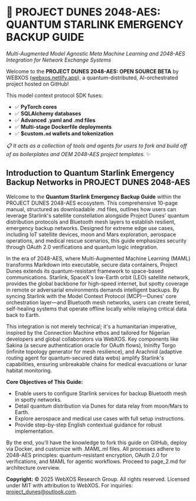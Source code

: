 # 🐪 PROJECT DUNES 2048-AES: QUANTUM STARLINK EMERGENCY BACKUP GUIDE

*Multi-Augmented Model Agnostic Meta Machine Learning and 2048-AES Integration for Network Exchange Systems*

Welcome to the **PROJECT DUNES 2048-AES: OPEN SOURCE BETA** by WEBXOS ([webxos.netlify.app](https://webxos.netlify.app)), a quantum-distributed, AI-orchestrated project hosted on GitHub! 

This model context protocol SDK fuses: 

- ✅ **PyTorch cores**
- ✅ **SQLAlchemy databases**
- ✅ **Advanced .yaml and .md files**
- ✅ **Multi-stage Dockerfile deployments**
- ✅ **$custom`.md` wallets and tokenization**

*📋 It acts as a collection of tools and agents for users to fork and build off of as boilerplates and OEM 2048-AES project templates.* ✨

## Introduction to Quantum Starlink Emergency Backup Networks in PROJECT DUNES 2048-AES

Welcome to the **Quantum Starlink Emergency Backup Guide** within the PROJECT DUNES 2048-AES ecosystem. This comprehensive 10-page manual, structured as downloadable .md files, outlines how users can leverage Starlink's satellite constellation alongside Project Dunes' quantum distribution protocols and Bluetooth mesh layers to establish resilient, emergency backup networks. Designed for extreme edge use cases, including IoT satellite devices, moon and Mars exploration, aerospace operations, and medical rescue scenarios, this guide emphasizes security through OAuth 2.0 verifications and quantum logic integration.

In the era of 2048-AES, where Multi-Augmented Machine Learning (MAML) transforms Markdown into executable, secure data containers, Project Dunes extends its quantum-resistant framework to space-based communications. Starlink, SpaceX's low-Earth orbit (LEO) satellite network, provides the global backbone for high-speed internet, but spotty coverage in remote or adversarial environments demands intelligent backups. By syncing Starlink with the Model Context Protocol (MCP)—Dunes' core orchestration layer—and Bluetooth mesh networks, users can create tiered, self-healing systems that operate offline locally while relaying critical data back to Earth.

This integration is not merely technical; it's a humanitarian imperative, inspired by the Connection Machine ethos and tailored for Nigerian developers and global collaborators via WebXOS. Key components like Sakina (a secure authentication oracle for OAuth flows), Ininifty Torgo (infinite topology generator for mesh resilience), and Arachnid (adaptive routing agent for quantum-secured data webs) amplify Starlink's capabilities, ensuring unbreakable chains for medical evacuations or lunar habitat monitoring.

**Core Objectives of This Guide:**
- Enable users to configure Starlink services for backup Bluetooth mesh in spotty networks.
- Detail quantum distribution via Dunes for data relay from moon/Mars to Earth.
- Explore aerospace and medical use cases with full setup instructions.
- Provide step-by-step English contextual guidance for robust implementation.

By the end, you'll have the knowledge to fork this guide on GitHub, deploy via Docker, and customize with .MAML.ml files. All processes adhere to 2048-AES principles: quantum-resistant encryption, OAuth 2.0 for verifications, and MAML for agentic workflows. Proceed to page_2.md for architecture overview.

**Copyright:** © 2025 WebXOS Research Group. All rights reserved. Licensed under MIT with attribution to WebXOS. For inquiries: project_dunes@outlook.com.
